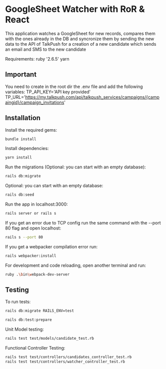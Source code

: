 # GoogleSheet Watcher with RoR & React

 This application watches a GoogleSheet for new records, compares them with the ones already in the DB and syncronize them 
 by sending the new data to the API of TalkPush for a creation of a new candidate which sends an email and SMS to the new candidate

Requirements:
ruby '2.6.5'
yarn

## Important 
You need to create in the root dir the .env file and add the following variables:
TP_API_KEY='API key provided'
TP_URL='https://my.talkpush.com/api/talkpush_services/campaigns/{campaingid}/campaign_invitations'
## Installation
Install the required gems:
```bash
bundle install
```
Install dependencies:
```bash
yarn install
```
Run the migrations (Optional: you can start with an empty database):
```bash
rails db:migrate
```
Optional: you can start with an empty database:
```bash
rails db:seed
```
Run the app in localhost:3000:
```bash
rails server or rails s
```
If you get an error due to TCP config run the same command with the --port 80 flag and open localhost:
```bash
rails s --port 80
```
If you get a webpacker compilation error run:
```bash
rails webpacker:install
```
For development and code reloading, open another terminal and run: 
```bash
ruby .\bin\webpack-dev-server
```
## Testing
To run tests:
```bash
rails db:migrate RAILS_ENV=test

rails db:test:prepare
```

Unit Model testing:
```bash
rails test test/models/candidate_test.rb
```

Functional Controller Testing:
```bash
rails test test/controllers/candidates_controller_test.rb
rails test test/controllers/watcher_controller_test.rb
```

